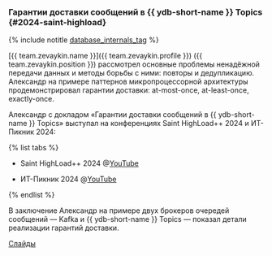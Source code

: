 ### Гарантии доставки сообщений в {{ ydb-short-name }} Topics {#2024-saint-highload}

{% include notitle [database_internals_tag](../../tags.md#database_internals) %}

[{{ team.zevaykin.name }}]({{ team.zevaykin.profile }}) ({{ team.zevaykin.position }}) рассмотрел основные проблемы ненадёжной передачи данных и методы борьбы с ними: повторы и дедупликацию. Александр на примере паттернов микропроцессорной архитектуры продемонстрировал гарантии доставки: at-most-once, at-least-once, exactly-once.

Александр с докладом «Гарантии доставки сообщений в {{ ydb-short-name }} Topics» выступал на конференциях Saint HighLoad++ 2024 и ИТ-Пикник 2024:

{% list tabs %}

- Saint HighLoad++ 2024
    @[YouTube](https://youtu.be/6l64n8t8Ivs?si=coC70xmfuaoIzxPA)

- ИТ-Пикник 2024
    @[YouTube](https://youtu.be/bdj_JrRPju0?si=392etOk5RyZVY6Kp)

{% endlist %}

В заключение Александр на примере двух брокеров очередей сообщений — Kafka и {{ ydb-short-name }} Topics — показал детали реализации гарантий доставки.

[Слайды](https://presentations.ydb.tech/2024/ru/saint_highload/ydb_topics/presentation.pdf)
